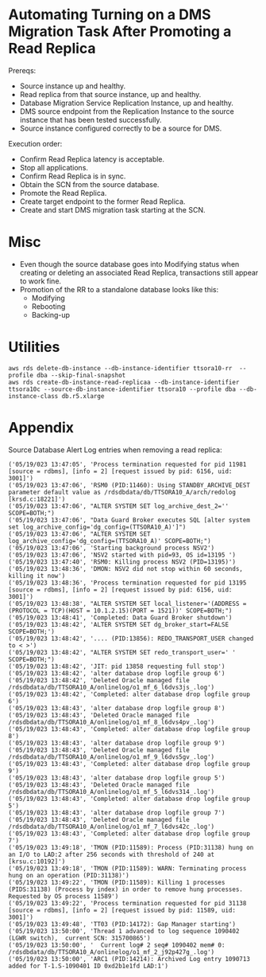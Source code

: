 # Automating Turning on a DMS Migration Task After Promoting a Read Replica
Prereqs: 
- Source instance up and healthy.
- Read replica from that source instance, up and healthy.
- Database Migration Service Replication Instance, up and healthy.
- DMS source endpoint from the Replication Instance to the source instance that has been tested successfully.
- Source instance configured correctly to be a source for DMS.

Execution order:
- Confirm Read Replica latency is acceptable.
- Stop all applications.
- Confirm Read Replica is in sync.
- Obtain the SCN from the source database.
- Promote the Read Replica.
- Create target endpoint to the former Read Replica.
- Create and start DMS migration task starting at the SCN.

# Misc
- Even though the source database goes into Modifying status when creating or deleting an associated Read Replica, transactions still appear to work fine.
- Promotion of the RR to a standalone database looks like this:
  - Modifying
  - Rebooting
  - Backing-up

# Utilities
```
aws rds delete-db-instance --db-instance-identifier ttsora10-rr  --profile dba --skip-final-snapshot
aws rds create-db-instance-read-replicaa --db-instance-identifier ttsora10c --source-db-instance-identifier ttsora10 --profile dba --db-instance-class db.r5.xlarge
```


# Appendix
Source Database Alert Log entries when removing a read replica:
```
('05/19/023 13:47:05', 'Process termination requested for pid 11981 [source = rdbms], [info = 2] [request issued by pid: 6156, uid: 3001]')
('05/19/023 13:47:06', 'RSM0 (PID:11460): Using STANDBY_ARCHIVE_DEST parameter default value as /rdsdbdata/db/TTSORA10_A/arch/redolog [krsd.c:18221]')
('05/19/023 13:47:06', "ALTER SYSTEM SET log_archive_dest_2='' SCOPE=BOTH;")
('05/19/023 13:47:06', "Data Guard Broker executes SQL [alter system set log_archive_config='dg_config=(TTSORA10_A)']")
('05/19/023 13:47:06', "ALTER SYSTEM SET log_archive_config='dg_config=(TTSORA10_A)' SCOPE=BOTH;")
('05/19/023 13:47:06', 'Starting background process NSV2')
('05/19/023 13:47:06', 'NSV2 started with pid=93, OS id=13195 ')
('05/19/023 13:47:40', 'RSM0: Killing process NSV2 (PID=13195)')
('05/19/023 13:48:36', 'DMON: NSV2 did not stop within 60 seconds, killing it now')
('05/19/023 13:48:36', 'Process termination requested for pid 13195 [source = rdbms], [info = 2] [request issued by pid: 6156, uid: 3001]')
('05/19/023 13:48:38', "ALTER SYSTEM SET local_listener='(ADDRESS = (PROTOCOL = TCP)(HOST = 10.1.2.15)(PORT = 1521))' SCOPE=BOTH;")
('05/19/023 13:48:41', 'Completed: Data Guard Broker shutdown')
('05/19/023 13:48:42', 'ALTER SYSTEM SET dg_broker_start=FALSE SCOPE=BOTH;')
('05/19/023 13:48:42', '.... (PID:13856): REDO_TRANSPORT_USER changed to < >')
('05/19/023 13:48:42', "ALTER SYSTEM SET redo_transport_user=' ' SCOPE=BOTH;")
('05/19/023 13:48:42', 'JIT: pid 13858 requesting full stop')
('05/19/023 13:48:42', 'alter database drop logfile group 6')
('05/19/023 13:48:42', 'Deleted Oracle managed file /rdsdbdata/db/TTSORA10_A/onlinelog/o1_mf_6_l6dvs3js_.log')
('05/19/023 13:48:42', 'Completed: alter database drop logfile group 6')
('05/19/023 13:48:43', 'alter database drop logfile group 8')
('05/19/023 13:48:43', 'Deleted Oracle managed file /rdsdbdata/db/TTSORA10_A/onlinelog/o1_mf_8_l6dvs4pv_.log')
('05/19/023 13:48:43', 'Completed: alter database drop logfile group 8')
('05/19/023 13:48:43', 'alter database drop logfile group 9')
('05/19/023 13:48:43', 'Deleted Oracle managed file /rdsdbdata/db/TTSORA10_A/onlinelog/o1_mf_9_l6dvs5gv_.log')
('05/19/023 13:48:43', 'Completed: alter database drop logfile group 9')
('05/19/023 13:48:43', 'alter database drop logfile group 5')
('05/19/023 13:48:43', 'Deleted Oracle managed file /rdsdbdata/db/TTSORA10_A/onlinelog/o1_mf_5_l6dvs314_.log')
('05/19/023 13:48:43', 'Completed: alter database drop logfile group 5')
('05/19/023 13:48:43', 'alter database drop logfile group 7')
('05/19/023 13:48:43', 'Deleted Oracle managed file /rdsdbdata/db/TTSORA10_A/onlinelog/o1_mf_7_l6dvs42c_.log')
('05/19/023 13:48:43', 'Completed: alter database drop logfile group 7')
('05/19/023 13:49:18', 'TMON (PID:11589): Process (PID:31138) hung on an I/O to LAD:2 after 256 seconds with threshold of 240 at [krsu.c:10192]')
('05/19/023 13:49:18', 'TMON (PID:11589): WARN: Terminating process hung on an operation (PID:31138)')
('05/19/023 13:49:22', 'TMON (PID:11589): Killing 1 processes (PIDS:31138) (Process by index) in order to remove hung processes. Requested by OS process 11589')
('05/19/023 13:49:22', 'Process termination requested for pid 31138 [source = rdbms], [info = 2] [request issued by pid: 11589, uid: 3001]')
('05/19/023 13:49:48', 'TT03 (PID:14172): Gap Manager starting')
('05/19/023 13:50:00', 'Thread 1 advanced to log sequence 1090402 (LGWR switch),  current SCN: 315700865')
('05/19/023 13:50:00', '  Current log# 2 seq# 1090402 mem# 0: /rdsdbdata/db/TTSORA10_A/onlinelog/o1_mf_2_j92p427g_.log')
('05/19/023 13:50:00', 'ARC1 (PID:14214): Archived Log entry 1090713 added for T-1.S-1090401 ID 0xd2b1e1fd LAD:1')
```

